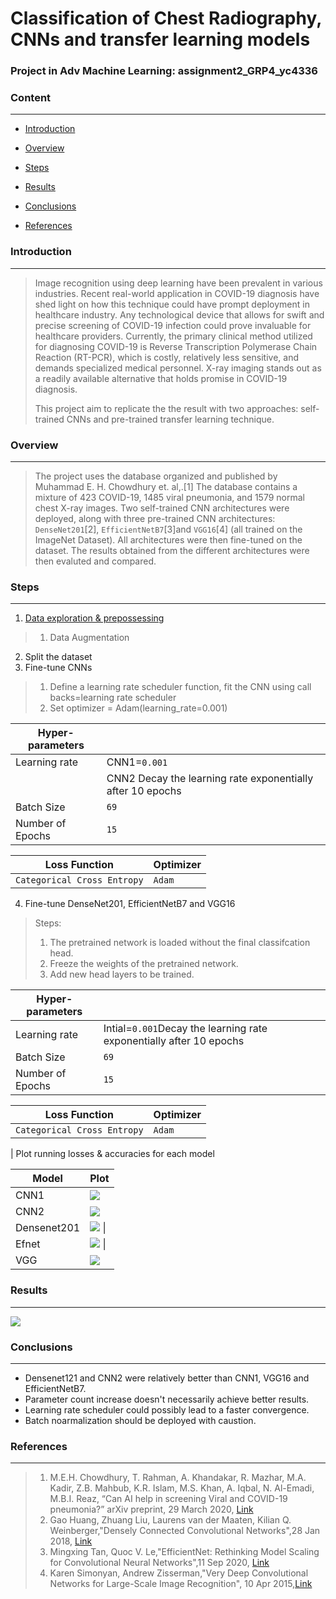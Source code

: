 # Classification of Chest Radiography, CNNs and transfer learning models

### Project in Adv Machine Learning: assignment2_GRP4_yc4336

### Content

------------------------------------------------------------------------

-   [Introduction](#introduction)

-   [Overview](#overview)

-   [Steps](#steps)

-   [Results](#results)

-   [Conclusions](#conclusions)

-   [References](#references)

### Introduction

------------------------------------------------------------------------

> Image recognition using deep learning have been prevalent in various industries. Recent real-world application in COVID-19 diagnosis have shed light on how this technique could have prompt deployment in healthcare industry. Any technological device that allows for swift and precise screening of COVID-19 infection could prove invaluable for healthcare providers. Currently, the primary clinical method utilized for diagnosing COVID-19 is Reverse Transcription Polymerase Chain Reaction (RT-PCR), which is costly, relatively less sensitive, and demands specialized medical personnel. X-ray imaging stands out as a readily available alternative that holds promise in COVID-19 diagnosis.
>
> This project aim to replicate the the result with two approaches: self-trained CNNs and pre-trained transfer learning technique.

### Overview

------------------------------------------------------------------------

> The project uses the database organized and published by Muhammad E. H. Chowdhury et. al,.[1] The database contains a mixture of 423 COVID-19, 1485 viral pneumonia, and 1579 normal chest X-ray images.
> Two self-trained CNN architectures were deployed, along with three pre-trained CNN architectures: `DenseNet201`[2], `EfficientNetB7`[3]and `VGG16`[4] (all trained on the ImageNet Dataset). All architectures were then fine-tuned on the dataset.
> The results obtained from the different architectures were then evaluted and compared.

### Steps

------------------------------------------------------------------------

1. [Data exploration & prepossessing](https://github.com/cyn-chen01/assignment2_GRP4_yc4336/blob/main/Data%20exploration%20%26%20prepossessing%20.py)
> 1. Data Augmentation
2. Split the dataset
3. Fine-tune CNNs
> 1. Define a learning rate scheduler function, fit the CNN using call backs=learning rate scheduler
> 2. Set optimizer = Adam(learning_rate=0.001)

| Hyper-parameters    |                                                            |
|---------------------|------------------------------------------------------------|
| Learning rate       | CNN1=`0.001`                                               |
|                     | CNN2 Decay the learning rate exponentially after 10 epochs |
| Batch Size          | `69`                                                       |
| Number of Epochs    | `15`                                                       |

| Loss Function               | Optimizer |
|-----------------------------|-----------|
| `Categorical Cross Entropy` | `Adam`    |

4. Fine-tune DenseNet201, EfficientNetB7 and VGG16
> Steps:
>  1. The pretrained network is loaded without the final classifcation head.
>  2. Freeze the weights of the pretrained network.
>  3. Add new head layers to be trained.


| Hyper-parameters    |                                                                     |
|---------------------|---------------------------------------------------------------------|
| Learning rate       | Intial=`0.001`Decay the learning rate exponentially after 10 epochs |
| Batch Size          | `69`                                                                |
| Number of Epochs    | `15`                                                                |

| Loss Function               | Optimizer |
|-----------------------------|-----------|
| `Categorical Cross Entropy` | `Adam`    |

| Plot running losses & accuracies for each model

| Model                   | Plot                              |
|-------------------------|-----------------------------------|
| CNN1                    | ![](plots/plot_CNN1.png)          |
| CNN2                    | ![](plots/plot_CNN2.png)          |
| Densenet201             | ![](plots/plot_densenet.png) \|   |
| Efnet                   | ![](plots/plot_efnet.png) \|      |
| ![]()VGG                | ![](plots/plot_vgg.png)           |

### Results

------------------------------------------------------------------------

![](plots/summary.png)

### Conclusions

------------------------------------------------------------------------

-   Densenet121 and CNN2 were relatively better than CNN1, VGG16 and EfficientNetB7.
-   Parameter count increase doesn't necessarily achieve better results.
-   Learning rate scheduler could possibly lead to a faster convergence.
-   Batch noarmalization should be deployed with caustion.

### References

------------------------------------------------------------------------

> 1. M.E.H. Chowdhury, T. Rahman, A. Khandakar, R. Mazhar, M.A. Kadir, Z.B. Mahbub, K.R. Islam, M.S. Khan, A. Iqbal, N. Al-Emadi, M.B.I. Reaz, “Can AI help in screening Viral and COVID-19 pneumonia?” arXiv preprint, 29 March 2020, [Link](https://colab.research.google.com/corgiredirector?site=https%3A%2F%2Farxiv.org%2Fabs%2F2003.13145)
> 2. Gao Huang, Zhuang Liu, Laurens van der Maaten, Kilian Q. Weinberger,"Densely Connected Convolutional Networks",28 Jan 2018, [Link](https://arxiv.org/abs/1608.06993)
> 3. Mingxing Tan, Quoc V. Le,"EfficientNet: Rethinking Model Scaling for Convolutional Neural Networks",11 Sep 2020, [Link](https://arxiv.org/abs/1905.11946)
> 4. Karen Simonyan, Andrew Zisserman,"Very Deep Convolutional Networks for Large-Scale Image Recognition", 10 Apr 2015,[Link](https://arxiv.org/abs/1409.1556)
